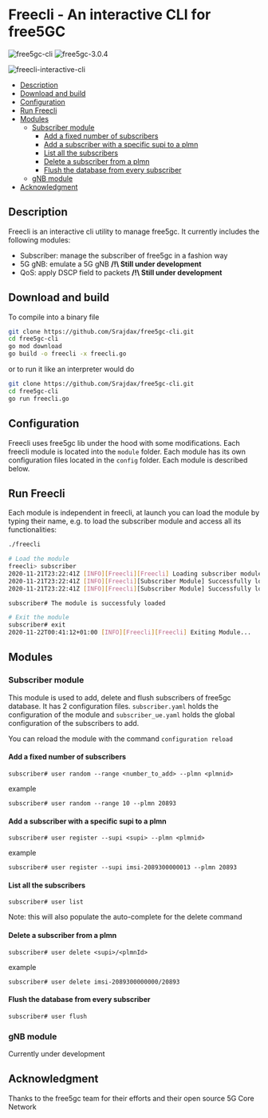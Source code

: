 # Freecli - An interactive CLI for free5GC

![free5gc-cli](https://img.shields.io/badge/Freecli-5G-blue?logo=go)
![free5gc-3.0.4](https://img.shields.io/badge/Tested-free5gc%20v3.0.4-red)


![freecli-interactive-cli](https://user-images.githubusercontent.com/41422704/99889610-220d3580-2c57-11eb-9133-f4a1daaa9258.gif)


- [Description](#description)
- [Download and build](#download-and-build)
- [Configuration](#configuration)
- [Run Freecli](#run-freecli)
- [Modules](#modules)
  - [Subscriber module](#subscriber-module)
    - [Add a fixed number of subscribers](#add-a-fixed-number-of-subscribers)
    - [Add a subscriber with a specific supi to a plmn](#add-a-subscriber-with-a-specific-supi-to-a-plmn)
    - [List all the subscribers](#list-all-the-subscribers)
    - [Delete a subscriber from a plmn](#delete-a-subscriber-from-a-plmn)
    - [Flush the database from every subscriber](#flush-the-database-from-every-subscriber)
  - [gNB module](#gnb-module)
- [Acknowledgment](#acknowledgment)

## Description

Freecli is an interactive cli utility to manage free5gc. It currently includes the following modules:

- Subscriber: manage the subscriber of free5gc in a fashion way
- 5G gNB: emulate a 5G gNB **/!\ Still under development**
- QoS: apply DSCP field to packets **/!\ Still under development**

## Download and build

To compile into a binary file

``` bash
git clone https://github.com/Srajdax/free5gc-cli.git
cd free5gc-cli
go mod download
go build -o freecli -x freecli.go
```

or to run it like an interpreter would do

``` bash
git clone https://github.com/Srajdax/free5gc-cli.git
cd free5gc-cli
go run freecli.go
```

## Configuration

Freecli uses free5gc lib under the hood with some modifications. Each freecli module is located into the `module` folder. Each module has its own configuration files located in the `config` folder. Each module is described below.

## Run Freecli

Each module is independent in freecli, at launch you can load the module by typing their name, e.g. to load the subscriber module and access all its functionalities:

```bash
./freecli

# Load the module
freecli> subscriber
2020-11-21T23:22:41Z [INFO][Freecli][Freecli] Loading subscriber module...
2020-11-21T23:22:41Z [INFO][Freecli][Subscriber Module] Successfully load module configuration config/subscriber.yaml
2020-11-21T23:22:41Z [INFO][Freecli][Subscriber Module] Successfully load ue configuration config/subscriber_ue.yaml

subscriber# The module is successfuly loaded

# Exit the module
subscriber# exit
2020-11-22T00:41:12+01:00 [INFO][Freecli][Freecli] Exiting Module...
```

## Modules

### Subscriber module

This module is used to add, delete and flush subscribers of free5gc database. It has 2 configuration files. `subscriber.yaml` holds the configuration of the module and `subscriber_ue.yaml` holds the global configuration of the subscribers to add.

You can reload the module with the command `configuration reload`

#### Add a fixed number of subscribers

```
subscriber# user random --range <number_to_add> --plmn <plmnid>
```

example
```
subscriber# user random --range 10 --plmn 20893
```

#### Add a subscriber with a specific supi to a plmn

```
subscriber# user register --supi <supi> --plmn <plmnid>
```

example
```
subscriber# user register --supi imsi-2089300000013 --plmn 20893
```

#### List all the subscribers

```
subscriber# user list
```

Note: this will also populate the auto-complete for the delete command

#### Delete a subscriber from a plmn

```
subscriber# user delete <supi>/<plmnId>
```

example
```
subscriber# user delete imsi-2089300000000/20893
```

#### Flush the database from every subscriber

```
subscriber# user flush
```

### gNB module

Currently under development

## Acknowledgment

Thanks to the free5gc team for their efforts and their open source 5G Core Network